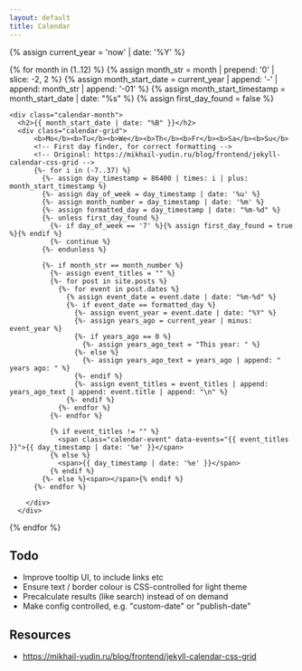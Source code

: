 ```yaml
---
layout: default
title: Calendar
---
```


{% assign current_year = 'now' | date: '%Y' %}

<div class="calendar-container">
  {% for month in (1..12) %}
    <!-- Month prep -->
    {% assign month_str = month | prepend: '0' | slice: -2, 2 %}
    {% assign month_start_date = current_year | append: '-' | append: month_str | append: '-01' %}
    {% assign month_start_timestamp = month_start_date | date: "%s" %}
    {% assign first_day_found = false %}

    <div class="calendar-month">
      <h2>{{ month_start_date | date: "%B" }}</h2>
      <div class="calendar-grid">
          <b>Mo</b><b>Tu</b><b>We</b><b>Th</b><b>Fr</b><b>Sa</b><b>Su</b>
          <!-- First day finder, for correct formatting -->
          <!-- Original: https://mikhail-yudin.ru/blog/frontend/jekyll-calendar-css-grid -->
          {%- for i in (-7..37) %}
            {%- assign day_timestamp = 86400 | times: i | plus: month_start_timestamp %}
            {%- assign day_of_week = day_timestamp | date: '%u' %}
            {%- assign month_number = day_timestamp | date: '%m' %}
            {%- assign formatted_day = day_timestamp | date: "%m-%d" %}
            {%- unless first_day_found %}
              {%- if day_of_week == '7' %}{% assign first_day_found = true %}{% endif %}
              {%- continue %}
            {%- endunless %}

            {%- if month_str == month_number %}
              {%- assign event_titles = "" %}
              {%- for post in site.posts %}
                {%- for event in post.dates %}
                  {% assign event_date = event.date | date: "%m-%d" %}
                  {%- if event_date == formatted_day %}
                    {%- assign event_year = event.date | date: "%Y" %}
                    {%- assign years_ago = current_year | minus: event_year %}
                    {%- if years_ago == 0 %}
                      {%- assign years_ago_text = "This year: " %}
                    {%- else %}
                      {%- assign years_ago_text = years_ago | append: " years ago: " %}
                    {%- endif %}
                    {%- assign event_titles = event_titles | append: years_ago_text | append: event.title | append: "\n" %}
                  {%- endif %}
                {%- endfor %}
              {%- endfor %}

              {% if event_titles != "" %}
                <span class="calendar-event" data-events="{{ event_titles }}">{{ day_timestamp | date: '%e' }}</span>
              {% else %}
                <span>{{ day_timestamp | date: '%e' }}</span>
              {% endif %}
            {%- else %}<span></span>{% endif %}
          {%- endfor %}

        </div>
      </div>

{% endfor %}

</div>

<script>
document.addEventListener('DOMContentLoaded', function() {
    const eventDays = document.querySelectorAll('.calendar-event');

    eventDays.forEach(day => {
        day.addEventListener('click', function() {
            const events = this.getAttribute('data-events');
            if (events) {
                alert('On this day:\n' + events.replace(/\\n/g, '\n'));
            }
        });
    });
});
</script>

## Todo

- Improve tooltip UI, to include links etc
- Ensure text / border colour is CSS-controlled for light theme
- Precalculate results (like search) instead of on demand
- Make config controlled, e.g. "custom-date" or "publish-date"

## Resources

- https://mikhail-yudin.ru/blog/frontend/jekyll-calendar-css-grid
